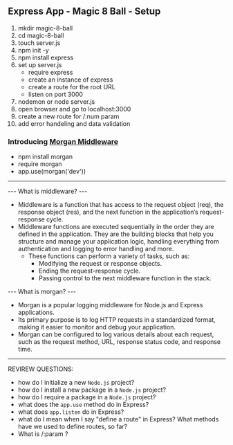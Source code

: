 ## Express App - Magic 8 Ball - Setup
  1. mkdir magic-8-ball
  2. cd magic-8-ball
  3. touch server.js
  4. npm init -y
  5. npm install express
  6. set up server.js
     - require express
     - create an instance of express
     - create a route for the root URL
     - listen on port 3000
  7. nodemon or node server.js
  8. open browser and go to localhost:3000
  9. create a new route for /:num param
  10. add error handeling and data validation

### Introducing [Morgan Middleware](https://www.npmjs.com/package/morgan)
- npm install morgan
- require morgan
- app.use(morgan('dev'))

<hr>

--- What is middleware? ---

- Middleware is a function that has access to the request object (req), the response object (res), and the next function in the application’s request-response cycle.
- Middleware functions are executed sequentially in the order they are defined in the application. They are the building blocks that help you structure and manage your application logic, handling everything from authentication and logging to error handling and more.
  - These functions can perform a variety of tasks, such as:
    - Modifying the request or response objects.
    - Ending the request-response cycle.
    - Passing control to the next middleware function in the stack.

--- What is morgan? ---

- Morgan is a popular logging middleware for Node.js and Express applications.
- Its primary purpose is to log HTTP requests in a standardized format, making it easier to monitor and debug your application.
- Morgan can be configured to log various details about each request, such as the request method, URL, response status code, and response time.

<hr>

REVIREW QUESTIONS:

- how do I initialize a new `Node.js` project?
- how do I install a new package in a `Node.js` project?
- how do I require a package in a `Node.js` project?
- what does the `app.use` method do in Express?
- what does `app.listen` do in Express?
- what do I mean when I say "define a route" in Express? What methods have we used to define routes, so far?
- What is /:param ?
